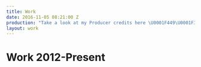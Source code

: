 ```yaml
---
title: Work
date: 2016-11-05 08:21:00 Z
production: "Take a look at my Producer credits here \U0001F449\U0001F3FD"
layout: work
---
```


# Work 2012-Present 
